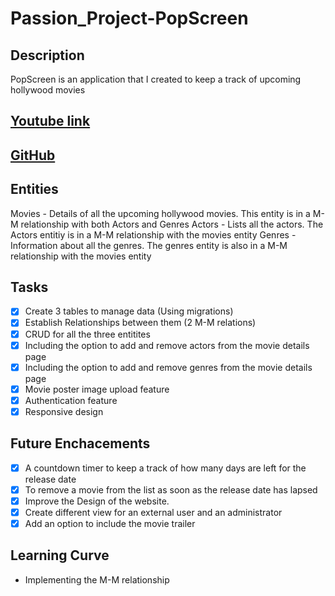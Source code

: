 # Passion_Project-PopScreen

## Description
PopScreen is an application that I created to keep a track of upcoming hollywood movies

## [Youtube link](https://youtu.be/V98d4RGji5A)
## [GitHub](http://github.com)

## Entities
Movies - Details of all the upcoming hollywood movies. This entity is in a M-M relationship with both Actors and Genres
Actors - Lists all the actors. The Actors entitiy is in a M-M relationship with the movies entity
Genres - Information about all the genres. The genres entity is also in a M-M relationship with the movies entity

## Tasks
- [x] Create 3 tables to manage data (Using migrations)
- [x] Establish Relationships between them (2 M-M relations)
- [x] CRUD for all the three entitites
- [x] Including the option to add and remove actors from the movie details page
- [x] Including the option to add and remove genres from the movie details page
- [x] Movie poster image upload feature
- [x] Authentication feature
- [x] Responsive design
 
## Future Enchacements
- [x] A countdown timer to keep a track of how many days are left for the release date
- [x] To remove a movie from the list as soon as the release date has lapsed
- [x] Improve the Design of the website.
- [x] Create different view for an external user and an administrator
- [x] Add an option to include the movie trailer

## Learning Curve 
* Implementing the M-M relationship
